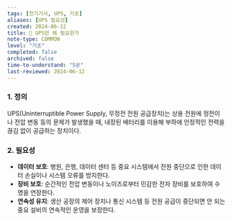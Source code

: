 ```yaml
---
tags: [전기기사, UPS, 기초]
aliases: [UPS 필요성]
created: 2024-06-12
title: 📝 UPS란 왜 필요한가
note-type: COMMON
level: "기초"
completed: false
archived: false
time-to-understand: "5분"
last-reviewed: 2024-06-12
---
```


### 1. 정의
UPS(Uninterruptible Power Supply, 무정전 전원 공급장치)는 상용 전원에 정전이나 전압 변동 등의 문제가 발생했을 때, 내장된 배터리를 이용해 부하에 안정적인 전력을 끊김 없이 공급하는 장치이다.

### 2. 필요성
- **데이터 보호**: 병원, 은행, 데이터 센터 등 중요 시스템에서 전원 중단으로 인한 데이터 손실이나 시스템 오류를 방지한다.
- **장비 보호**: 순간적인 전압 변동이나 노이즈로부터 민감한 전자 장비를 보호하여 수명을 연장한다.
- **연속성 유지**: 생산 공장의 제어 장치나 통신 시스템 등 전원 공급이 중단되면 안 되는 중요 설비의 연속적인 운영을 보장한다. 